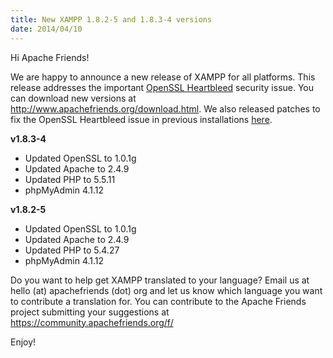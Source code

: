 ```yaml
---
title: New XAMPP 1.8.2-5 and 1.8.3-4 versions
date: 2014/04/10
---
```


Hi Apache Friends!

We are happy to announce a new release of XAMPP for all platforms. This release addresses the important <a href="http://www.apachefriends.org/blog/heartbleed-bug.html">OpenSSL Heartbleed</a> security issue. You can download new versions at <a href="http://www.apachefriends.org/download.html">http://www.apachefriends.org/download.html</a>. We also released patches to fix the OpenSSL Heartbleed issue in previous installations <a href="http://www.apachefriends.org/blog/heartbleed-bug.html">here</a>.


<b>v1.8.3-4</b>

- Updated OpenSSL to 1.0.1g
- Updated Apache to 2.4.9
- Updated PHP to 5.5.11
- phpMyAdmin 4.1.12

<b>v1.8.2-5</b>

- Updated OpenSSL to 1.0.1g
- Updated Apache to 2.4.9
- Updated PHP to 5.4.27
- phpMyAdmin 4.1.12


Do you want to help get XAMPP translated to your language? Email us at hello (at) apachefriends (dot) org and let us know which language you want to contribute a translation for.  You can contribute to the Apache Friends project submitting your suggestions at <a href="https://community.apachefriends.org/f/">https://community.apachefriends.org/f/</a>


Enjoy!
